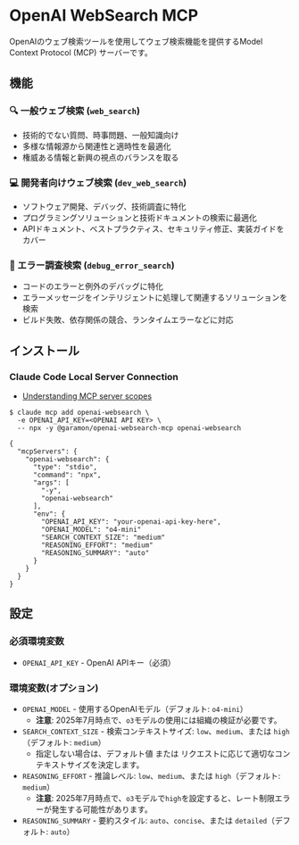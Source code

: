 # OpenAI WebSearch MCP

OpenAIのウェブ検索ツールを使用してウェブ検索機能を提供するModel Context Protocol (MCP) サーバーです。

## 機能

### 🔍 一般ウェブ検索 (`web_search`)

- 技術的でない質問、時事問題、一般知識向け
- 多様な情報源から関連性と適時性を最適化
- 権威ある情報と新興の視点のバランスを取る

### 💻 開発者向けウェブ検索 (`dev_web_search`)

- ソフトウェア開発、デバッグ、技術調査に特化
- プログラミングソリューションと技術ドキュメントの検索に最適化
- APIドキュメント、ベストプラクティス、セキュリティ修正、実装ガイドをカバー

### 🔧 エラー調査検索 (`debug_error_search`)

- コードのエラーと例外のデバッグに特化
- エラーメッセージをインテリジェントに処理して関連するソリューションを検索
- ビルド失敗、依存関係の競合、ランタイムエラーなどに対応

## インストール

### Claude Code Local Server Connection

- [Understanding MCP server scopes](https://docs.anthropic.com/en/docs/claude-code/mcp#understanding-mcp-server-scopes)

```
$ claude mcp add openai-websearch \
  -e OPENAI_API_KEY=<OPENAI API KEY> \
  -- npx -y @garamon/openai-websearch-mcp openai-websearch
```

```
{
  "mcpServers": {
    "openai-websearch": {
      "type": "stdio",
      "command": "npx",
      "args": [
        "-y",
        "openai-websearch"
      ],
      "env": {
        "OPENAI_API_KEY": "your-openai-api-key-here",
        "OPENAI_MODEL": "o4-mini"
        "SEARCH_CONTEXT_SIZE": "medium"
        "REASONING_EFFORT": "medium"
        "REASONING_SUMMARY": "auto"
      }
    }
  }
}
```

## 設定

### 必須環境変数

- `OPENAI_API_KEY` - OpenAI APIキー（必須）

### 環境変数(オプション)

- `OPENAI_MODEL` - 使用するOpenAIモデル（デフォルト: `o4-mini`）
  - **注意**: 2025年7月時点で、`o3`モデルの使用には組織の検証が必要です。
- `SEARCH_CONTEXT_SIZE` - 検索コンテキストサイズ: `low`、`medium`、または `high`（デフォルト: `medium`）
  - 指定しない場合は、デフォルト値 または リクエストに応じて適切なコンテキストサイズを決定します。
- `REASONING_EFFORT` - 推論レベル: `low`、`medium`、または `high`（デフォルト: `medium`）
  - **注意**: 2025年7月時点で、`o3`モデルで`high`を設定すると、レート制限エラーが発生する可能性があります。
- `REASONING_SUMMARY` - 要約スタイル: `auto`、`concise`、または `detailed`（デフォルト: `auto`）
